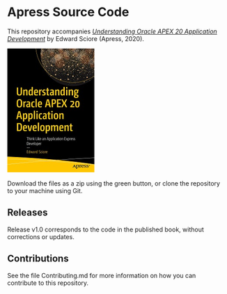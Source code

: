 # Apress Source Code

This repository accompanies [*Understanding Oracle APEX 20 Application Development*](https://www.apress.com/9781484261644) by Edward Sciore (Apress, 2020).

[comment]: #cover
![Cover image](9781484261644.jpg)

Download the files as a zip using the green button, or clone the repository to your machine using Git.

## Releases

Release v1.0 corresponds to the code in the published book, without corrections or updates.

## Contributions

See the file Contributing.md for more information on how you can contribute to this repository.